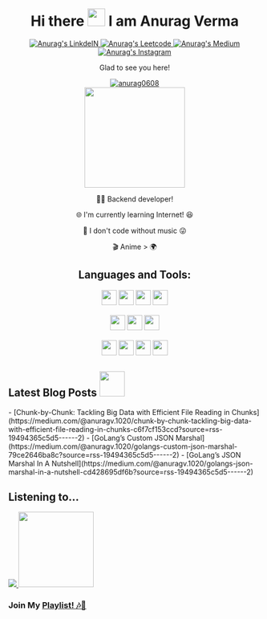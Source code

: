 <div align='center'>
  <h1>Hi there 
    <img width='35px' src='https://media.giphy.com/media/v1.Y2lkPTc5MGI3NjExYjc4MG9vb290cTI1bHA5eWIxdDcxdjF4dW14b3dla2o5ZTl6NnJ3OCZlcD12MV9pbnRlcm5hbF9naWZfYnlfaWQmY3Q9cw/hvRJCLFzcasrR4ia7z/giphy.gif'/> 
    I am Anurag Verma
  </h1>
  <div id='badges'>
    <a href="https://www.linkedin.com/in/anurag-verma-ba6718169/">
      <img alt="Anurag's LinkdeIN" src="https://img.shields.io/badge/LinkedIn-0077B5?style=for-the-badge&logo=linkedin&logoColor=white" />
    </a>
    <a href="https://leetcode.com/anurag0608/">
      <img alt="Anurag's Leetcode" src="https://img.shields.io/badge/-LeetCode-FFA116?style=for-the-badge&logo=LeetCode&logoColor=black" />
    </a>
    <a href="https://medium.com/@anuragv.1020">
      <img alt="Anurag's Medium" src="https://img.shields.io/badge/Medium-12100E?style=for-the-badge&logo=medium&logoColor=white" />
    </a>
    <a href="https://www.instagram.com/anurag_verma004/">
      <img alt="Anurag's Instagram" src="https://img.shields.io/badge/Instagram-E4405F?style=for-the-badge&logo=instagram&logoColor=white" />
    </a>
  </div>
  <div id='profile-views'>
    <p>Glad to see you here! </p>
    <a href='#'>
      <img src="https://komarev.com/ghpvc/?username=anurag0608&label=Profile%20views&color=ce9927&style=flat" alt="anurag0608" />
    </a>
  </div>
 
  <div id='about'>
    <a href='#'>
      <img height='200px' src='https://media.giphy.com/media/SUcApSWjPwQMARvcM8/giphy.gif'/>
    </a>
    <p>🧑‍💻 Backend developer!</p>
    <p> 🌐 I'm currently learning Internet! 😆</p>
    <p> 🎵 I don't code without music 😜</p>
    <p>🎬 Anime > 🌍</p>
  </div>
  <div id='lang-tools'>
    <h2>Languages and Tools:</h2>
    <code><img height="30" src="https://img.shields.io/badge/go-%2300ADD8.svg?style=for-the-badge&logo=go&logoColor=white"></code>
    <code><img height="30" src="https://img.shields.io/badge/JavaScript-323330?style=for-the-badge&logo=javascript&logoColor=F7DF1E"></code>
    <code><img height="30" src="https://img.shields.io/badge/Node.js-339933?style=for-the-badge&logo=nodedotjs&logoColor=white"></code>
    <code><img height="30" src="https://img.shields.io/badge/Java-ED8B00?style=for-the-badge&logo=java&logoColor=white"></code>
    <br />
    <br />
    <code><img height="30" src="https://img.shields.io/badge/Express.js-000000?style=for-the-badge&logo=express&logoColor=white"></code>
    <code><img height="30" src="https://img.shields.io/badge/spring-%236DB33F.svg?style=for-the-badge&logo=spring&logoColor=white"></code>
    <code><img height="30" src="https://img.shields.io/badge/angular-%23DD0031.svg?style=for-the-badge&logo=angular&logoColor=white"></code>
    <br/>
    <br/>
    <code><img height="30" src="https://img.shields.io/badge/MongoDB-white?style=for-the-badge&logo=mongodb&logoColor=4EA94B"></code>
    <code><img height="30" src="https://img.shields.io/badge/MySQL-00000F?style=for-the-badge&logo=mysql&logoColor=white"></code>
    <code><img height="30" src="https://img.shields.io/badge/GraphQl-E10098?style=for-the-badge&logo=graphql&logoColor=white"></code>
    <code><img height="30" src="https://img.shields.io/badge/PostgreSQL-316192?style=for-the-badge&logo=postgresql&logoColor=white"></code>
    <br />
  </div>
  <div align='left' id='medium-posts'>
    <h2>Latest Blog Posts <img height='50px' width='auto' src='https://media.giphy.com/media/yRMOpluQnhMlepBEPY/giphy.gif'/></h2>
    <!-- BLOG-POST-LIST:START -->
- [Chunk-by-Chunk: Tackling Big Data with Efficient File Reading in Chunks](https://medium.com/@anuragv.1020/chunk-by-chunk-tackling-big-data-with-efficient-file-reading-in-chunks-c6f7cf153ccd?source=rss-19494365c5d5------2)
- [GoLang’s Custom JSON Marshal](https://medium.com/@anuragv.1020/golangs-custom-json-marshal-79ce2646ba8c?source=rss-19494365c5d5------2)
- [GoLang’s JSON Marshal In A Nutshell](https://medium.com/@anuragv.1020/golangs-json-marshal-in-a-nutshell-cd428695df6b?source=rss-19494365c5d5------2)
<!-- BLOG-POST-LIST:END -->
  </div>
  <div align='left' id='spotify'>
    <h2>Listening to...</h2>
    <a href='https://open.spotify.com/user/vkgdlac0e3oesnsbj2vlhectz'>
      <img src='https://novatorem-rho-one.vercel.app/api/spotify'>
    </a>
    <img height='150px' src='https://media.giphy.com/media/u8VX2TtOnURtEs2X2r/giphy.gif'/>
    <h3>Join My <a href='https://open.spotify.com/embed/playlist/297fMpSYcrOJN7SxyxlXAK?utm_source=generator'>Playlist! 🎶🎵</a></h3>
  </div>
</div>
<br /> 
